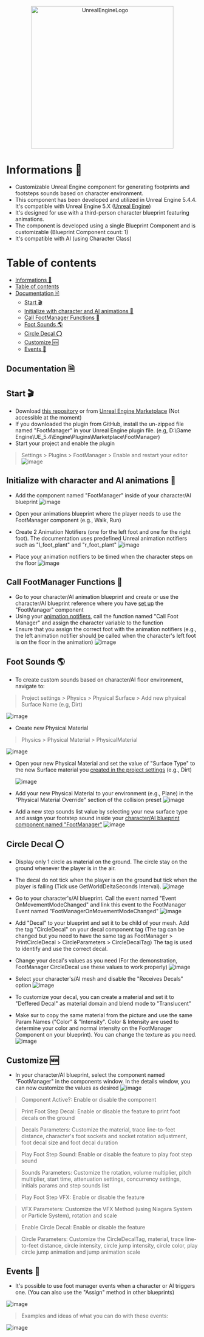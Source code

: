 <p align="center">
  <img alt="UnrealEngineLogo" src="https://cdn2.unrealengine.com/ue-logo-stacked-unreal-engine-w-677x545-fac11de0943f.png" width="375px">
</p>

# Informations 📜
- Customizable Unreal Engine component for generating footprints and footsteps sounds based on character environment.
- This component has been developed and utilized in Unreal Engine 5.4.4. It's compatible with Unreal Engine 5.X ([Unreal Engine](https://www.unrealengine.com/))
- It's designed for use with a third-person character blueprint featuring animations.
- The component is developed using a single Blueprint Component and is customizable (Blueprint Component count: 1)
- It's compatible with AI (using Character Class)

# Table of contents

- [Informations 📜](#informations-)
- [Table of contents](#table-of-contents)
- [Documentation 🗎](#documentation-)
  - [Start 🎬](#start-)
  - [Initialize with character and AI animations 🧝](#initialize-with-character-and-ai-animations-)
  - [Call FootManager Functions 📲](#call-footmanager-functions-)
  - [Foot Sounds 🌎](#foot-sounds-)
  - [Circle Decal ⭕](#circle-decal-)
  - [Customize 🆕](#customize-)
  - [Events 🎫](#events-)

## Documentation 🗎

## Start 🎬
- Download [this repository](https://github.com/17mylan/FootManagerComponent/) or from [Unreal Engine Marketplace](https://github.com/17mylan/FootManagerComponent/) (Not accessible at the moment)
- If you downloaded the plugin from GitHub, install the un-zipped file named "FootManager" in your Unreal Engine plugin file. (e.g, D:\Game Engine\UE_5.4\Engine\Plugins\Marketplace\FootManager)
- Start your project and enable the plugin
> Settings > Plugins > FootManager > Enable and restart your editor
![image](https://github.com/user-attachments/assets/bc4ecbdf-6ba3-4fb7-8c6f-dfc45f6f18d9)
  
## Initialize with character and AI animations 🧝
- Add the component named "FootManager" inside of your character/AI blueprint ![image](https://github.com/17mylan/FootManagerComponent/assets/89989070/00bd509f-4441-49b8-ac5b-1f599bad335d)
- Open your animations blueprint where the player needs to use the FootManager component (e.g., Walk, Run)
- Create 2 Animation Notifiers (one for the left foot and one for the right foot). The documentation uses predefined Unreal animation notifiers such as "l_foot_plant" and "r_foot_plant" 
![image](https://github.com/17mylan/FootManagerComponent/assets/89989070/2d6411ba-c17b-4d7e-b440-10a6e369515d)

- Place your animation notifiers to be timed when the character steps on the floor
![image](https://github.com/17mylan/FootManagerComponent/assets/89989070/753fc2dd-1297-43a1-a2a3-f031dc7b81b0)

## Call FootManager Functions 📲
- Go to your character/AI animation blueprint and create or use the character/AI blueprint reference where you have [set up](#start-) the "FootManager" component
- Using your [animation notifiers](#initialize-with-character-animations-), call the function named "Call Foot Manager" and assign the character variable to the function
- Ensure that you assign the correct foot with the animation notifiers (e.g., the left animation notifier should be called when the character's left foot is on the floor in the animation)
![image](https://github.com/17mylan/FootManagerComponent/assets/89989070/999bf482-d69d-4a77-af24-2b4a24ce9923)

## Foot Sounds 🌎
- To create custom sounds based on character/AI floor environment, navigate to:
> Project settings > Physics > Physical Surface > Add new physical Surface Name (e.g, Dirt)

  ![image](https://github.com/17mylan/FootManagerComponent/assets/89989070/a20bce4d-515a-4ac1-97d5-803acc5ce005)

- Create new Physical Material
> Physics > Physical Material > PhysicalMaterial

  ![image](https://github.com/17mylan/FootManagerComponent/assets/89989070/4fb773ad-56c7-4515-9cc7-085c142396dd)

- Open your new Physical Material and set the value of "Surface Type" to the new Surface material you [created in the project settings](#foot-sounds-) (e.g., Dirt)

  ![image](https://github.com/17mylan/FootManagerComponent/assets/89989070/c3f7cc28-8a84-4cb3-a562-2b8b1bc14864)

- Add your new Physical Material to your environment (e.g., Plane) in the "Physical Material Override" section of the collision preset
![image](https://github.com/17mylan/FootManagerComponent/assets/89989070/2b3e7ce3-9969-4670-a7e6-aa73f02a0ed3)

- Add a new step sounds list value by selecting your new surface type and assign your footstep sound inside your [character/AI blueprint component named "FootManager"](#start-)
![image](https://github.com/17mylan/FootManagerComponent/assets/89989070/74f00a04-8a7a-4b14-a04b-5452f7971726)

## Circle Decal ⭕

- Display only 1 circle as material on the ground. The circle stay on the ground whenever the player is in the air.
- The decal do not tick when the player is on the ground but tick when the player is falling (Tick use GetWorldDeltaSeconds Interval).
![image](https://github.com/user-attachments/assets/13aa2abe-1d0e-4635-9a15-208151939e95)

- Go to your character's/AI blueprint. Call the event named "Event OnMovementModeChanged" and link this event to the FootManager Event named "FootManagerOnMovementModeChanged"
![image](https://github.com/user-attachments/assets/94057239-9563-4a17-8aba-69a17b2fc54f)

- Add "Decal" to your blueprint and set it to be child of your mesh. Add the tag "CircleDecal" on your decal component tag (The tag can be changed but you need to have the same tag as FootManager > PrintCircleDecal > CircleParameters > CircleDecalTag) The tag is used to identify and use the correct decal.
- Change your decal's values as you need (For the demonstration, FootManager CircleDecal use these values to work properly)
![image](https://github.com/user-attachments/assets/e46f2379-88c1-4aaa-81af-3207478c0678)

- Select your character's/AI mesh and disable the "Receives Decals" option
![image](https://github.com/user-attachments/assets/83800f19-08a1-48ad-acee-a749fac194a4)

- To customize your decal, you can create a material and set it to "Deffered Decal" as material domain and blend mode to "Translucent"
- Make sur to copy the same material from the picture and use the same Param Names ("Color" & "Intensity". Color & Intensity are used to determine your color and normal intensity on the FootManager Component on your blueprint). You can change the texture as you need.
![image](https://github.com/user-attachments/assets/6d00cd48-a52a-4ab9-8274-8a7fa9219f78)

## Customize 🆕
- In your character/AI blueprint, select the component named "FootManager" in the components window. In the details window, you can now customize the values as desired
![image](https://github.com/17mylan/FootManagerComponent/assets/89989070/68669e82-0db6-4260-af95-1f915c67bbe1)

> Component Active?: Enable or disable the component

> Print Foot Step Decal: Enable or disable the feature to print foot decals on the ground

> Decals Parameters: Customize the material, trace line-to-feet distance, character's foot sockets and socket rotation adjustment, foot decal size and foot decal duration

> Play Foot Step Sound: Enable or disable the feature to play foot step sound

> Sounds Parameters: Customize the rotation, volume multiplier, pitch multiplier, start time, attenuation settings, concurrency settings, initials params and step sounds list

> Play Foot Step VFX: Enable or disable the feature

> VFX Parameters: Customize the VFX Method (using Niagara System or Particle System), rotation and scale

> Enable Circle Decal: Enable or disable the feature

> Circle Parameters: Customize the CircleDecalTag, material, trace line-to-feet distance, circle intensity, circle jump intensity, circle color, play circle jump animation and jump animation scale

## Events 🎫
- It's possible to use foot manager events when a character or AI triggers one. (You can also use the "Assign" method in other blueprints)

![image](https://github.com/user-attachments/assets/f0119cf3-7314-4b58-bce9-abbeff9079e0)

> Examples and ideas of what you can do with these events:

![image](https://github.com/17mylan/FootManagerComponent/assets/89989070/31aa6409-d818-4964-aefe-d6603c312567)

